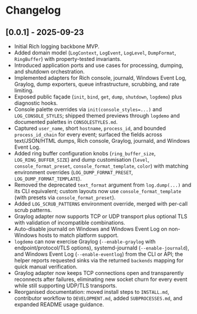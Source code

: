 # Changelog

## [0.0.1] - 2025-09-23
- Initial Rich logging backbone MVP.
- Added domain model (`LogContext`, `LogEvent`, `LogLevel`, `DumpFormat`, `RingBuffer`) with property-tested invariants.
- Introduced application ports and use cases for processing, dumping, and shutdown orchestration.
- Implemented adapters for Rich console, journald, Windows Event Log, Graylog, dump exporters, queue infrastructure, scrubbing, and rate limiting.
- Exposed public façade (`init`, `bind`, `get`, `dump`, `shutdown`, `logdemo`) plus diagnostic hooks.
- Console palette overrides via `init(console_styles=...)` and `LOG_CONSOLE_STYLES`; shipped themed previews through `logdemo` and documented palettes in `CONSOLESTYLES.md`.
- Captured `user_name`, short `hostname`, `process_id`, and bounded `process_id_chain` for every event; surfaced the fields across text/JSON/HTML dumps, Rich console, Graylog, journald, and Windows Event Log.
- Added ring buffer configuration knobs (`ring_buffer_size`, `LOG_RING_BUFFER_SIZE`) and dump customisation (`level`, `console_format_preset`, `console_format_template`, `color`) with matching environment overrides (`LOG_DUMP_FORMAT_PRESET`, `LOG_DUMP_FORMAT_TEMPLATE`).
- Removed the deprecated `text_format` argument from `log.dump(...)` and its CLI equivalent; custom layouts now use `console_format_template` (with presets via `console_format_preset`).
- Added `LOG_SCRUB_PATTERNS` environment override, merged with per-call scrub patterns.
- Graylog adapter now supports TCP or UDP transport plus optional TLS with validation of incompatible combinations.
- Auto-disable journald on Windows and Windows Event Log on non-Windows hosts to match platform support.
- `logdemo` can now exercise Graylog (`--enable-graylog` with endpoint/protocol/TLS options), systemd-journald (`--enable-journald`), and Windows Event Log (`--enable-eventlog`) from the CLI or API; the helper reports requested sinks via the returned `backends` mapping for quick manual verification.
- Graylog adapter now keeps TCP connections open and transparently reconnects after failures, eliminating new socket churn for every event while still supporting UDP/TLS transports.
- Reorganised documentation: moved install steps to `INSTALL.md`, contributor workflow to `DEVELOPMENT.md`, added `SUBPROCESSES.md`, and expanded README usage guidance.
